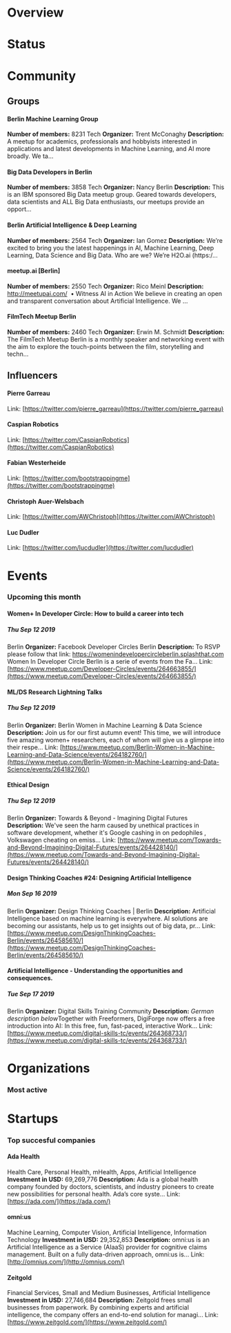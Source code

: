 <!-- TITLE: Berlin AI -->
<!-- SUBTITLE: ECOSYSTEM -->




<div class=CityPageSpecific>

# Overview
<div class=overview>

</div>

# Status
<div class=status>

</div>

</div>

# Community

## Groups
<div class=groups>

#### Berlin Machine Learning Group
**Number of members:** 8231
Tech
**Organizer:** Trent McConaghy
**Description:** A meetup for academics, professionals and hobbyists interested in applications and latest developments in Machine Learning, and AI more broadly. We ta...

#### Big Data Developers in Berlin
**Number of members:** 3858
Tech
**Organizer:** Nancy Berlin
**Description:** This is an IBM sponsored Big Data meetup group. Geared towards developers, data scientists and ALL Big Data enthusiasts, our meetups provide an opport...

#### Berlin Artificial Intelligence & Deep Learning
**Number of members:** 2564
Tech
**Organizer:** Ian Gomez
**Description:** We’re excited to bring you the latest happenings in AI, Machine Learning, Deep Learning, Data Science and Big Data.  Who are we? We’re H2O.ai (https:/...

#### meetup.ai [Berlin]
**Number of members:** 2550
Tech
**Organizer:** Rico Meinl
**Description:**  http://meetupai.com/&nbsp; •&nbsp;Witness AI in Action We believe in creating an open and transparent conversation about Artificial Intelligence. We ...

#### FilmTech Meetup Berlin
**Number of members:** 2460
Tech
**Organizer:** Erwin M. Schmidt
**Description:** The FilmTech Meetup Berlin is a monthly speaker and networking event with the aim to explore the touch-points between the film, storytelling and techn...


</div>

## Influencers
<div class=influencers>

#### Pierre Garreau
Link: [https://twitter.com/pierre_garreau](https://twitter.com/pierre_garreau)

#### Caspian Robotics
Link: [https://twitter.com/CaspianRobotics](https://twitter.com/CaspianRobotics)

#### Fabian Westerheide
Link: [https://twitter.com/bootstrappingme](https://twitter.com/bootstrappingme)

#### Christoph Auer-Welsbach
Link: [https://twitter.com/AWChristoph](https://twitter.com/AWChristoph)

#### Luc Dudler
Link: [https://twitter.com/lucdudler](https://twitter.com/lucdudler)


</div>

# Events
### Upcoming this month
<div class=events>

#### Women+ In Developer Circle: How to build a career into tech
##### Thu Sep 12 2019
Berlin
**Organizer:** Facebook Developer Circles Berlin
**Description:** To RSVP please follow that link: https://womenindevelopercircleberlin.splashthat.com Women In Developer Circle Berlin is a serie of events from the Fa...
Link: [https://www.meetup.com/Developer-Circles/events/264663855/](https://www.meetup.com/Developer-Circles/events/264663855/)

#### ML/DS Research Lightning Talks
##### Thu Sep 12 2019
Berlin
**Organizer:** Berlin Women in Machine Learning & Data Science
**Description:** Join us for our first autumn event! This time, we will introduce five amazing women+ researchers, each of whom will give us a glimpse into their respe...
Link: [https://www.meetup.com/Berlin-Women-in-Machine-Learning-and-Data-Science/events/264182760/](https://www.meetup.com/Berlin-Women-in-Machine-Learning-and-Data-Science/events/264182760/)

#### Ethical Design
##### Thu Sep 12 2019
Berlin
**Organizer:** Towards & Beyond - Imagining Digital Futures
**Description:** We've seen the harm caused by unethical practices in software development, whether it's Google cashing in on pedophiles , Volkswagen cheating on emiss...
Link: [https://www.meetup.com/Towards-and-Beyond-Imagining-Digital-Futures/events/264428140/](https://www.meetup.com/Towards-and-Beyond-Imagining-Digital-Futures/events/264428140/)

#### Design Thinking Coaches #24: Designing Artificial Intelligence
##### Mon Sep 16 2019
Berlin
**Organizer:** Design Thinking Coaches | Berlin
**Description:** Artificial Intelligence based on machine learning is everywhere. AI solutions are becoming our assistants, help us to get insights out of big data, pr...
Link: [https://www.meetup.com/DesignThinkingCoaches-Berlin/events/264585610/](https://www.meetup.com/DesignThinkingCoaches-Berlin/events/264585610/)

#### Artificial Intelligence - Understanding the opportunities and consequences.
##### Tue Sep 17 2019
Berlin
**Organizer:** Digital Skills Training Community
**Description:** *German description below*Together with Freeformers, DigiForge now offers a free introduction into AI: In this free, fun, fast-paced, interactive Work...
Link: [https://www.meetup.com/digital-skills-tc/events/264368733/](https://www.meetup.com/digital-skills-tc/events/264368733/)


</div>

# Organizations
### Most active
<div class=organizations>


</div>

# Startups
### Top succesful companies
<div class=startups>

#### Ada Health
Health Care, Personal Health, mHealth, Apps, Artificial Intelligence
**Investment in USD:** 69,269,776
**Description:** Ada is a global health company founded by doctors, scientists, and industry pioneers to create new possibilities for personal health. Ada’s core syste...
Link: [https://ada.com/](https://ada.com/)

#### omni:us
Machine Learning, Computer Vision, Artificial Intelligence, Information Technology
**Investment in USD:** 29,352,853
**Description:** omni:us is an Artificial Intelligence as a Service (AIaaS) provider for cognitive claims management. Built on a fully data-driven approach, omni:us is...
Link: [http://omnius.com/](http://omnius.com/)

#### Zeitgold
Financial Services, Small and Medium Businesses, Artificial Intelligence
**Investment in USD:** 27,746,684
**Description:** Zeitgold frees small businesses from paperwork. By combining experts and artificial intelligence, the company offers an end-to-end solution for managi...
Link: [https://www.zeitgold.com/](https://www.zeitgold.com/)



</div>




